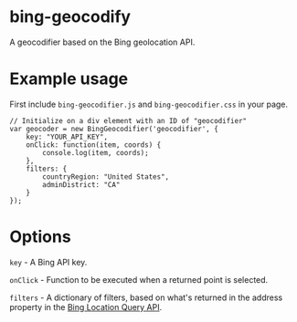 # bing-geocodify
A geocodifier based on the Bing geolocation API. 


# Example usage
First include `bing-geocodifier.js` and `bing-geocodifier.css` in your page. 

```
// Initialize on a div element with an ID of "geocodifier"
var geocoder = new BingGeocodifier('geocodifier', {
    key: "YOUR_API_KEY",
    onClick: function(item, coords) {
        console.log(item, coords);
    },
    filters: {
        countryRegion: "United States",
        adminDistrict: "CA"
    }
});
```

# Options
`key` - A Bing API key. 

`onClick` - Function to be executed when a returned point is selected.

`filters` - A dictionary of filters, based on what's returned in the address property in the [Bing Location Query API](https://msdn.microsoft.com/en-us/library/ff701711.aspx). 